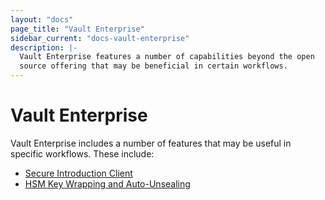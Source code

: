 ```yaml
---
layout: "docs"
page_title: "Vault Enterprise"
sidebar_current: "docs-vault-enterprise"
description: |-
  Vault Enterprise features a number of capabilities beyond the open
  source offering that may be beneficial in certain workflows.
---
```


# Vault Enterprise

Vault Enterprise includes a number of features that may be useful in
specific workflows. These include:

- [Secure Introduction Client](/docs/vault-enterprise/vsi)
- [HSM Key Wrapping and Auto-Unsealing](/docs/vault-enterprise/hsm)
